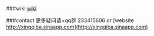

###wiki
[wiki](https://github.com/jonnywang/phpssdb/wiki)

###contact
更多疑问请+qq群 233415606 or [website http://xingqiba.sinaapp.com](http://xingqiba.sinaapp.com)
